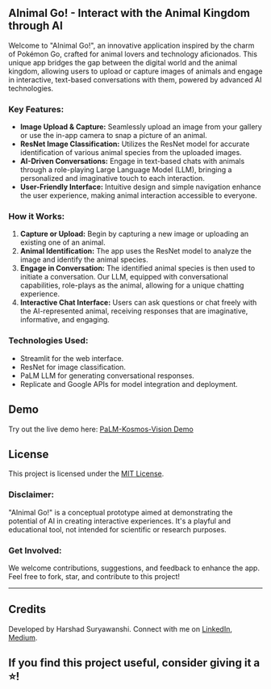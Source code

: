 ## AInimal Go! - Interact with the Animal Kingdom through AI

Welcome to "AInimal Go!", an innovative application inspired by the charm of Pokémon Go, crafted for animal lovers and technology aficionados. This unique app bridges the gap between the digital world and the animal kingdom, allowing users to upload or capture images of animals and engage in interactive, text-based conversations with them, powered by advanced AI technologies.

### Key Features:

- **Image Upload & Capture:** Seamlessly upload an image from your gallery or use the in-app camera to snap a picture of an animal.
- **ResNet Image Classification:** Utilizes the ResNet model for accurate identification of various animal species from the uploaded images.
- **AI-Driven Conversations:** Engage in text-based chats with animals through a role-playing Large Language Model (LLM), bringing a personalized and imaginative touch to each interaction.
- **User-Friendly Interface:** Intuitive design and simple navigation enhance the user experience, making animal interaction accessible to everyone.

### How it Works:

1. **Capture or Upload:** Begin by capturing a new image or uploading an existing one of an animal.
2. **Animal Identification:** The app uses the ResNet model to analyze the image and identify the animal species.
3. **Engage in Conversation:** The identified animal species is then used to initiate a conversation. Our LLM, equipped with conversational capabilities, role-plays as the animal, allowing for a unique chatting experience.
4. **Interactive Chat Interface:** Users can ask questions or chat freely with the AI-represented animal, receiving responses that are imaginative, informative, and engaging.

### Technologies Used:

- Streamlit for the web interface.
- ResNet for image classification.
- PaLM LLM for generating conversational responses.
- Replicate and Google APIs for model integration and deployment.

## Demo

Try out the live demo here: [PaLM-Kosmos-Vision Demo](https://huggingface.co/spaces/AI-ANK/PaLM-Kosmos-Vision)


## License

This project is licensed under the [MIT License](LICENSE).



### Disclaimer:

"AInimal Go!" is a conceptual prototype aimed at demonstrating the potential of AI in creating interactive experiences. It's a playful and educational tool, not intended for scientific or research purposes.

### Get Involved:

We welcome contributions, suggestions, and feedback to enhance the app. Feel free to fork, star, and contribute to this project!

---
## Credits
Developed by Harshad Suryawanshi. Connect with me on [LinkedIn](https://www.linkedin.com/in/harshadsuryawanshi/), [Medium](https://harshadsuryawanshi.medium.com/).

If you find this project useful, consider giving it a ⭐!
---
